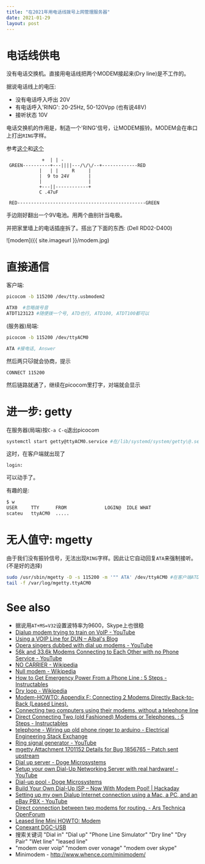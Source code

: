 ```yaml
---
title: "在2021年用电话线拨号上网管理服务器"
date: 2021-01-29
layout: post
---
```


# 电话线供电

没有电话交换机。直接用电话线把两个MODEM接起来(Dry line)是不工作的。

据说电话线上的电压:

 - 没有电话呼入呼出 20V
 - 有电话呼入'RING': 20-25Hz, 50-120Vpp (也有说48V)
 - 接听状态 10V

电话交换机的作用是，制造一个'RING'信号，让MODEM振铃。MODEM会在串口上打出`RING`字样。

参考[这个](http://www.tldp.org/HOWTO/Modem-HOWTO-26.html)和[这个](https://www.jagshouse.com/modem.html)

```
		     +  | | -
 GREEN----------+---||||---/\/\/--+-------------RED
    	    |   | |     R     |
    	    |  9 to 24V       |
    	    |                 |
    	    +---||------------+
    		C .47uF

 RED-----------------------------------------------GREEN

```

手边刚好翻出一个9V电池。用两个曲别针当电极。

并把家里墙上的电话插座拆了。搭出了下面的东西: (Dell RD02-D400)

![modem]({{ site.imageurl }}/modem.jpg)

# 直接通信

客户端:

```bash
picocom -b 115200 /dev/tty.usbmodem2

ATX0  #忽略拨号音
ATDT123123 #随便拨一个号, ATD也行, ATD100, ATDT100都可以
```

(服务器)局端:

```bash
picocom -b 115200 /dev/ttyACM0

ATA #接电话, Answer
```

然后两只🐱就会协商，提示

```
CONNECT 115200
```

然后链路就通了，继续在picocom里打字，对端就会显示


# 进一步: getty

在服务器(局端)按`C-a C-q`退出picocom


```bash
systemctl start getty@ttyACM0.service #在/lib/systemd/system/getty\@.service 里可以看到，实际上是/sbin/agetty
```

这时，在客户端就出现了

```
login:
```

可以动手了。

有趣的是:

```bash
$ w
USER     TTY      FROM              LOGIN@  IDLE WHAT
scateu   ttyACM0  .....
```

# 无人值守: mgetty

由于我们没有振铃信号，无法出现`RING`字样。因此让它自动回复`ATA`来强制接听。(不是好的选择)

```bash
sudo /usr/sbin/mgetty -D -s 115200 -m '"" ATA' /dev/ttyACM0 #在客户端ATD指令之后再敲回车
tail -f /var/log/mgetty.ttyACM0
```


# See also

 - 据说用`AT+MS=V32`设置波特率为9600，Skype上也很稳
 - [Dialup modem trying to train on VoIP - YouTube](https://www.youtube.com/watch?v=XK0ReVwK8wE)
 - [Using a VOIP Line for DUN – Albal's Blog](https://albal21.wordpress.com/2013/01/21/using-a-voip-line-for-dun/)
 - [Opera singers dubbed with dial up modems - YouTube](https://www.youtube.com/watch?v=AdgvceSBroU)
 - [56k and 33.6k Modems Connecting to Each Other with no Phone Service - YouTube](https://www.youtube.com/watch?v=luarFqislIc)
 - [NO CARRIER - Wikipedia](https://en.wikipedia.org/wiki/NO_CARRIER)
 - [Null modem - Wikipedia](https://en.wikipedia.org/wiki/Null_modem)
 - [How to Get Emergency Power From a Phone Line : 5 Steps - Instructables](https://www.instructables.com/How-to-Get-Emergency-Power-from-a-Phone-Line/)
 - [Dry loop - Wikipedia](https://en.wikipedia.org/wiki/Dry_loop)
 - [Modem-HOWTO: Appendix F: Connecting 2 Modems Directly Back-to-Back (Leased Lines).](https://tldp.org/HOWTO/Modem-HOWTO-26.html)
 - [Connecting two computers using their modems, without a telephone line](https://www.jagshouse.com/modem.html)
 - [Direct Connecting Two (old Fashioned) Modems or Telephones. : 5 Steps - Instructables](https://www.instructables.com/Direct-connecting-two-old-fashioned-modems-or-te/)
 - [telephone - Wiring up old phone ringer to arduino - Electrical Engineering Stack Exchange](https://electronics.stackexchange.com/questions/5531/wiring-up-old-phone-ringer-to-arduino)
 - [Ring signal generator - YouTube](https://www.youtube.com/watch?v=9afGtWbQDKw)
 - [mgetty Attachment 1701152 Details for Bug 1856765 – Patch sent upstream](https://bugzilla.redhat.com/attachment.cgi?id=1701152&action=diff)
 - [Dial up server - Doge Microsystems](https://dogemicrosystems.ca/wiki/Dial_up_server)
 - [Setup your own Dial-Up Networking Server with real hardware! - YouTube](https://www.youtube.com/watch?v=Bk86uqEiwpE)
 - [Dial-up pool - Doge Microsystems](https://dogemicrosystems.ca/wiki/Dial-up_pool)
 - [Build Your Own Dial-Up ISP – Now With Modem Pool! \| Hackaday](https://hackaday.com/2020/05/30/build-your-own-dial-up-isp-now-with-modem-pool/)
 - [Setting up my own Dialup Internet connection using a Mac, a PC, and an eBay PBX - YouTube](https://www.youtube.com/watch?v=Fk4-pPati-U)
 - [Direct connection between two modems for routing. - Ars Technica OpenForum](https://arstechnica.com/civis/viewtopic.php?f=10&t=1012182)
 - [Leased line Mini HOWTO: Modem](https://tldp.org/HOWTO/Leased-Line/modem.html)
 - [Conexant DGC-USB](http://xmodem.org/chipsets/conexant/conexant_dgc-usb.html)
 - 搜索关键词 "Dial in" "Dial up" "Phone Line Simulator" "Dry line" "Dry Pair" "Wet line" "leased line"
 - "modem over voip" "modem over vonage" "modem over skype"
 - Minimodem  - <http://www.whence.com/minimodem/>
